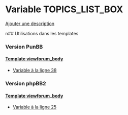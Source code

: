 # Variable TOPICS_LIST_BOX
[Ajouter une description](https://fa-tvars.appspot.com/TOPICS_LIST_BOX)

n## Utilisations dans les templates

### Version PunBB

#### [Template viewforum_body](punbb/viewforum_body.md)
* [Variable à la ligne 38](../punbb/viewforum_body.tpl#L38)

### Version phpBB2

#### [Template viewforum_body](subsilver/viewforum_body.md)
* [Variable à la ligne 25](../subsilver/viewforum_body.tpl#L25)